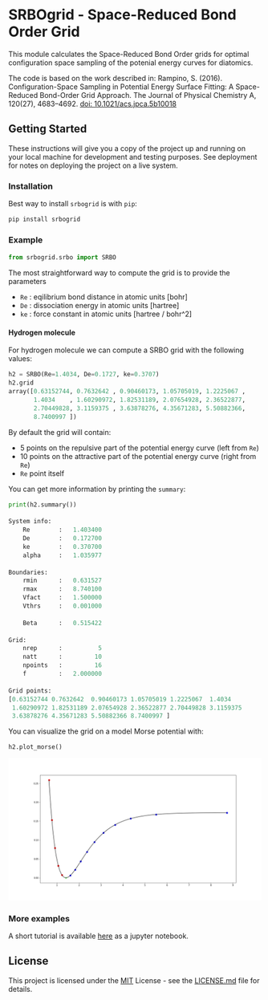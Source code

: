 # SRBOgrid - Space-Reduced Bond Order Grid

This module calculates the Space-Reduced Bond Order grids for optimal
configuration space sampling of the potenial energy curves for diatomics.

The code is based on the work described in: Rampino, S. (2016). Configuration-Space Sampling in Potential Energy Surface Fitting: A Space-Reduced Bond-Order Grid Approach. The Journal of Physical Chemistry A, 120(27), 4683–4692. [doi: 10.1021/acs.jpca.5b10018](http://doi.org/10.1021/acs.jpca.5b10018)

## Getting Started

These instructions will give you a copy of the project up and running on
your local machine for development and testing purposes. See deployment
for notes on deploying the project on a live system.

### Installation

Best way to install `srbogrid` is with `pip`:

```bash
pip install srbogrid
```

### Example

```python
from srbogrid.srbo import SRBO
```

The most straightforward way to compute the grid is to provide the parameters

- `Re` :  eqilibrium bond distance in atomic units [bohr]
- `De` : dissociation energy in atomic units [hartree]
- `ke` : force constant in atomic units [hartree / bohr^2]

#### Hydrogen molecule

For hydrogen molecule we can compute a SRBO grid with the following values:

```python
h2 = SRBO(Re=1.4034, De=0.1727, ke=0.3707)
h2.grid
array([0.63152744, 0.7632642 , 0.90460173, 1.05705019, 1.2225067 ,
       1.4034    , 1.60290972, 1.82531189, 2.07654928, 2.36522877,
       2.70449828, 3.1159375 , 3.63878276, 4.35671283, 5.50882366,
       8.7400997 ])
```

By default the grid will contain:

- 5 points on the repulsive part of the potential energy curve (left from `Re`)
- 10 points on the attractive part of the potential energy curve (right from `Re`)
- `Re` point itself

You can get more information by printing the `summary`:

```python
print(h2.summary())

System info:
	Re        :   1.403400
	De        :   0.172700
	ke        :   0.370700
	alpha     :   1.035977

Boundaries:
	rmin      :   0.631527
	rmax      :   8.740100
	Vfact     :   1.500000
	Vthrs     :   0.001000

	Beta      :   0.515422

Grid:
	nrep      :          5
	natt      :         10
	npoints   :         16
	f         :   2.000000

Grid points:
[0.63152744 0.7632642  0.90460173 1.05705019 1.2225067  1.4034
 1.60290972 1.82531189 2.07654928 2.36522877 2.70449828 3.1159375
 3.63878276 4.35671283 5.50882366 8.7400997 ]
```

You can visualize the grid on a model Morse potential with:

```python
h2.plot_morse()
```

<p align="center">
    <img src=".media/h2.png" alt="H2" width="800">
</p>

### More examples

A short tutorial is available
[here](http://nbviewer.jupyter.org/github/lmmentel/srbogrid/blob/master/notebooks/tutorial.ipynb) as a jupyter notebook.

## License

This project is licensed under the [MIT](LICENSE.md)
License - see the [LICENSE.md](LICENSE.md) file for
details.
